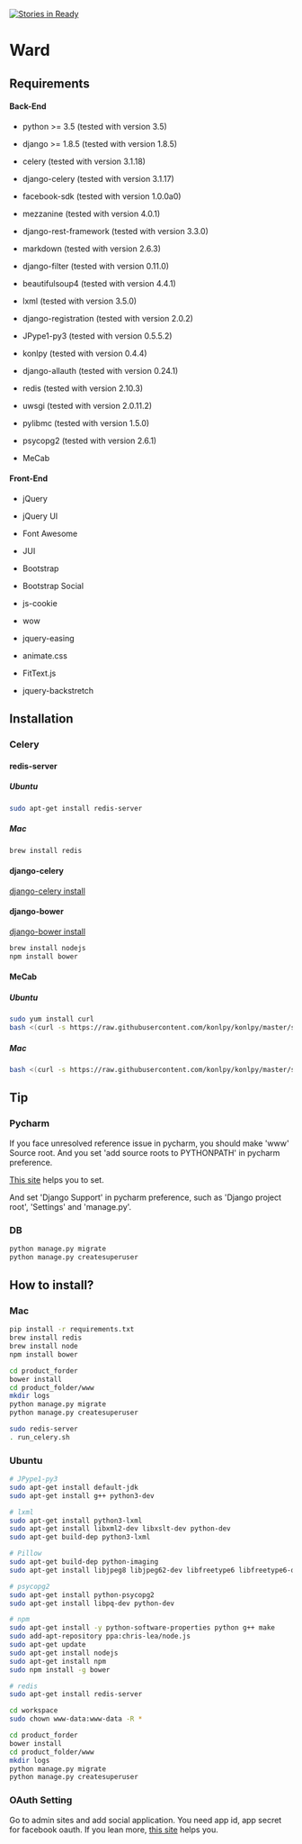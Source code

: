 [![Stories in Ready](https://badge.waffle.io/egaoneko/ward.png?label=ready&title=Ready)](https://waffle.io/egaoneko/ward)

# Ward

## Requirements

#### Back-End

* python >= 3.5 (tested with version 3.5)
* django >= 1.8.5 (tested with version 1.8.5)
* celery (tested with version 3.1.18)
* django-celery (tested with version 3.1.17)
* facebook-sdk (tested with version 1.0.0a0)
* mezzanine (tested with version 4.0.1)
* django-rest-framework (tested with version 3.3.0)
* markdown (tested with version 2.6.3)
* django-filter (tested with version 0.11.0)
* beautifulsoup4 (tested with version 4.4.1)
* lxml (tested with version 3.5.0)
* django-registration (tested with version 2.0.2)
* JPype1-py3 (tested with version 0.5.5.2)
* konlpy (tested with version 0.4.4)
* django-allauth (tested with version 0.24.1)
* redis (tested with version 2.10.3)
* uwsgi (tested with version 2.0.11.2)
* pylibmc (tested with version 1.5.0)


* psycopg2 (tested with version 2.6.1)
* MeCab

#### Front-End

* jQuery
* jQuery UI
* Font Awesome
* JUI
* Bootstrap
* Bootstrap Social


* js-cookie
* wow
* jquery-easing
* animate.css
* FitText.js
* jquery-backstretch

## Installation

### Celery

#### redis-server

##### Ubuntu

```bash
sudo apt-get install redis-server
```

##### Mac

```bash
brew install redis
```


#### django-celery

[django-celery install](http://docs.celeryproject.org/en/latest/django/first-steps-with-django.html#using-the-django-orm-cache-as-a-result-backend)


#### django-bower

[django-bower install](https://django-bower.readthedocs.org/en/latest/installation.html)

```bash
brew install nodejs
npm install bower
```

#### MeCab

##### Ubuntu

```bash
sudo yum install curl
bash <(curl -s https://raw.githubusercontent.com/konlpy/konlpy/master/scripts/mecab.sh)
```

##### Mac

```bash
bash <(curl -s https://raw.githubusercontent.com/konlpy/konlpy/master/scripts/mecab.sh)
```

## Tip

### Pycharm

If you face unresolved reference issue in pycharm, you should make 'www' Source root. And you set 'add source roots to PYTHONPATH' in pycharm preference.

[This site](http://stackoverflow.com/questions/21236824/unresolved-reference-issue-in-pycharm) helps you to set.

And set 'Django Support' in pycharm preference, such as 'Django project root', 'Settings' and 'manage.py'.


### DB

```bash
python manage.py migrate
python manage.py createsuperuser
```


## How to install?

### Mac

```bash
pip install -r requirements.txt
brew install redis
brew install node
npm install bower

cd product_forder
bower install
cd product_folder/www
mkdir logs
python manage.py migrate
python manage.py createsuperuser

sudo redis-server
. run_celery.sh
```

### Ubuntu

```bash
# JPype1-py3
sudo apt-get install default-jdk
sudo apt-get install g++ python3-dev

# lxml
sudo apt-get install python3-lxml
sudo apt-get install libxml2-dev libxslt-dev python-dev
sudo apt-get build-dep python3-lxml

# Pillow
sudo apt-get build-dep python-imaging
sudo apt-get install libjpeg8 libjpeg62-dev libfreetype6 libfreetype6-dev

# psycopg2
sudo apt-get install python-psycopg2
sudo apt-get install libpq-dev python-dev

# npm
sudo apt-get install -y python-software-properties python g++ make
sudo add-apt-repository ppa:chris-lea/node.js
sudo apt-get update
sudo apt-get install nodejs
sudo apt-get install npm
sudo npm install -g bower

# redis
sudo apt-get install redis-server

cd workspace
sudo chown www-data:www-data -R *

cd product_forder
bower install
cd product_folder/www
mkdir logs
python manage.py migrate
python manage.py createsuperuser

```

### OAuth Setting

Go to admin sites and add social application.
You need app id, app secret for facebook oauth.
If you lean more, [this site](https://godjango.com/65-starting-with-django-allauth/) helps you.
